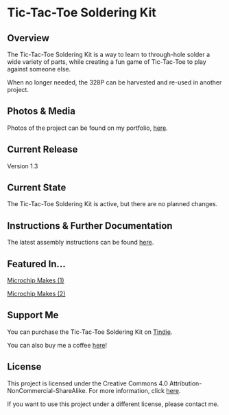 # Tic-Tac-Toe Soldering Kit

## Overview
The Tic-Tac-Toe Soldering Kit is a way to learn to through-hole solder a wide variety of parts, while creating a fun game of Tic-Tac-Toe to play against someone else. 

When no longer needed, the 328P can be harvested and re-used in another project.

## Photos & Media
Photos of the project can be found on my portfolio, [here](https://www.jim-heaney.com/tic-tac-toe-soldering-kit.html).

## Current Release
Version 1.3

## Current State
The Tic-Tac-Toe Soldering Kit is active, but there are no planned changes. 

## Instructions & Further Documentation
The latest assembly instructions can be found [here](http://www.venatormfg.com/tic-tac-toe-assembly-guide.html).

## Featured In...
[Microchip Makes (1)](https://www.instagram.com/p/CHrCjjHHxIQ/)

[Microchip Makes (2)](https://www.instagram.com/p/CLswITHn-er/)

## Support Me
You can purchase the Tic-Tac-Toe Soldering Kit on [Tindie](https://www.tindie.com/products/jimheaney/tic-tac-toe-soldering-kit/).

You can also buy me a coffee [here](https://www.buymeacoffee.com/jimheaney)!

## License
This project is licensed under the Creative Commons 4.0 Attribution-NonCommercial-ShareAlike. For more information, click [here](https://creativecommons.org/licenses/by-nc-sa/4.0/).

If you want to use this project under a different license, please contact me. 

